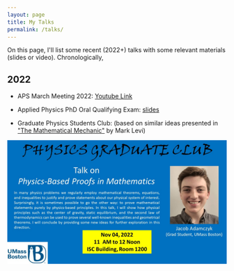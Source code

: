 ```yaml
---
layout: page
title: My Talks
permalink: /talks/
---
```


On this page, I'll list some recent (2022+) talks with some relevant materials (slides or video). Chronologically,

## 2022
- APS March Meeting 2022: [Youtube Link][yt-link]

- Applied Physics PhD Oral Qualifying Exam: [slides][slides-link]

- Graduate Physics Students Club: (based on similar ideas presented in ["The Mathematical Mechanic"][amzn-link] by Mark Levi)
<!-- Insert an image from assets -->
![Flyer for talk][flyer-link]

<!-- ## 2023
- APS March Meeting 2023: [Youtube Link][yt-link] -->


[yt-link]: https://www.youtube.com/watch?v=qWjA7VOOxE4&t=311s
[slides-link]: /assets/pdf/qualifying-exam-slides.pdf
[flyer-link]: /assets/grad_student_club_flyer.jpg
[amzn-link]: https://www.amazon.com/Mathematical-Mechanic-Physical-Reasoning-Problems/dp/0691154562